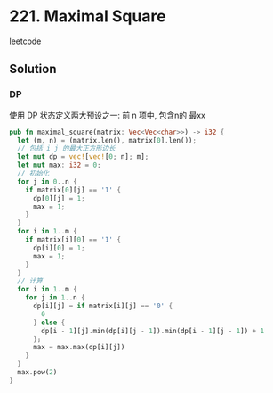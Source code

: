 # 221. Maximal Square

[leetcode](https://leetcode-cn.com/problems/maximal-square/)

## Solution

### DP

使用 DP 状态定义两大预设之一: 前 n 项中, 包含n的 最xx

```rs
pub fn maximal_square(matrix: Vec<Vec<char>>) -> i32 {
  let (m, n) = (matrix.len(), matrix[0].len());
  // 包括 i j 的最大正方形边长
  let mut dp = vec![vec![0; n]; m];
  let mut max: i32 = 0;
  // 初始化
  for j in 0..n {
    if matrix[0][j] == '1' {
      dp[0][j] = 1;
      max = 1;
    }
  }
  for i in 1..m {
    if matrix[i][0] == '1' {
      dp[i][0] = 1;
      max = 1;
    }
  }
  // 计算
  for i in 1..m {
    for j in 1..n {
      dp[i][j] = if matrix[i][j] == '0' {
        0
      } else {
        dp[i - 1][j].min(dp[i][j - 1]).min(dp[i - 1][j - 1]) + 1
      };
      max = max.max(dp[i][j])
    }
  }
  max.pow(2)
}
```

###